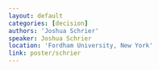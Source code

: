 ```yaml
---
layout: default
categories: [decision]
authors: 'Joshua Schrier'
speaker: Joshua Schrier
location: 'Fordham University, New York'
link: poster/schrier
---
```


